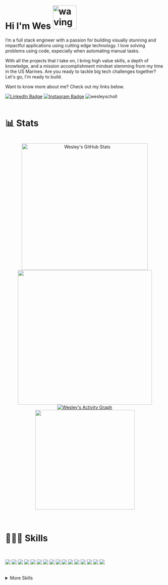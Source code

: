 # Hi I'm Wes <img src="https://media.tenor.com/SNL9_xhZl9oAAAAi/waving-hand-joypixels.gif" alt="waving hand" width='75' height='75'/>


I’m a full stack engineer with a passion for building visually stunning and impactful applications using cutting edge technology. I love solving problems using code, especially when automating manual tasks. 

With all the projects that I take on, I bring high value skills, a depth of knowledge, and a mission accomplishment mindset stemming from my time in the US Marines. Are you ready to tackle big tech challenges together? Let's go, I'm ready to build.

Want to know more about me? Check out my links below.

[![LinkedIn Badge](https://img.shields.io/badge/LinkedIn-informational?style=flat&logo=linkedin&logoColor=white&color=194A6A)](https://www.linkedin.com/in/wesleyscholl/)
[![Instagram Badge](https://img.shields.io/badge/Instagram-informational?style=flat&logo=instagram&logoColor=white&color=40607E)](https://www.instagram.com/gerard_west/)
<img src="https://komarev.com/ghpvc/?username=wesleyscholl&label=Profile%20views&color=77C7D9" alt="wesleyscholl" />
<br><br> 

# 📊 Stats
<br>
<div align=center>
<a href="https://github.com/wesleyscholl">
  <img width='400px' src="https://github-readme-stats.vercel.app/api?username=wesleyscholl&show_icons=true&count_private=true&bg_color=20232A&theme=react" alt="Wesley's GitHub Stats" />
</a> 
<a href="https://github.com/wesleyscholl">
  <img width='425px' src="https://github-readme-streak-stats.herokuapp.com?user=wesleyscholl&theme=react&bg_color=20232A" />
  </a>  
  </div>
<div align=center>
<a href="https://github.com/wesleyscholl"><img alt="Wesley's Activity Graph" src="https://github-readme-activity-graph.vercel.app/graph/?username=wesleyscholl&bg_color=20232A&color=62DAFB&line=62DAFB&point=FFFFFF&height=300&hide_title=true&radius=5"/></a>
   </div>
<div align=center>
  <a href="https://github.com/wesleyscholl">
<img height='315px' src="https://ssr-contributions-svg.vercel.app/_/wesleyscholl?chart=calendar&format=svg&weeks=10&theme=cyan&dark=true" />
      </a>
 </div>
<!--   <a href="https://github.com/wesleyscholl">
  <img src="https://github-readme-activity-graph.cyclic.app/graph?username=wesleyscholl&theme=react-dark&bg_color=20232A&hide=html,css,scss" />
    </a> -->
</div>
<br><br>

# 👨🏻‍💻 Skills
<br>

![](https://img.shields.io/badge/Code-JavaScript-informational?style=flat&logo=JavaScript&logoColor=white&color=194A6A)
![](https://img.shields.io/badge/Code-React-informational?style=flat&logo=react&logoColor=white&color=194A6A)
![](https://img.shields.io/badge/Code-TypeScript-informational?style=flat&logo=TypeScript&logoColor=white&color=254A6A)
![](https://img.shields.io/badge/Code-Node.JS-informational?style=flat&logo=nodedotjs&logoColor=white&color=254A6A)
![](https://img.shields.io/badge/Workflows-Argo-informational?style=flat&logo=argo&logoColor=white&color=35607E)
![](https://img.shields.io/badge/Workflows-GitHub-informational?style=flat&logo=github&logoColor=white&color=35607E)
![](https://img.shields.io/badge/Code-GraphQL-informational?style=flat&logo=graphql&logoColor=white&color=40607E)
![](https://img.shields.io/badge/Code-ApolloGraphQL-informational?style=flat&logo=apollographql&logoColor=white&color=40607E)
![](https://img.shields.io/badge/Code-CSharp-informational?style=flat&logo=csharp&logoColor=white&color=4887AB)
![](https://img.shields.io/badge/Code-.NET-informational?style=flat&logo=dotnet&logoColor=white&color=4887AB)
![](https://img.shields.io/badge/Code-CockroachDB-informational?style=flat&logo=cockroachlabs&logoColor=white&color=6087AB)
![](https://img.shields.io/badge/Code-Cucumber-informational?style=flat&logo=cucumber&logoColor=white&color=6087AB)
![](https://img.shields.io/badge/Code-YAML-informational?style=flat&logo=yaml&logoColor=white&color=7487AB)
![](https://img.shields.io/badge/Code-ReactNative-informational?style=flat&logo=React&logoColor=white&color=7487AB)
![](https://img.shields.io/badge/Code-Go-informational?style=flat&logo=go&logoColor=white&color=77C7D9)
![](https://img.shields.io/badge/Code-ShellScript-informational?style=flat&logo=gnubash&logoColor=white&color=77C7D9)

<br>
<details>
<summary>More Skills</summary>
<br><br>

![](https://img.shields.io/badge/Code-MongoDB-informational?style=flat&logo=MongoDB&logoColor=white&color=712cf9)
![](https://img.shields.io/badge/Code-HTML5-informational?style=flat&logo=html5&logoColor=white&color=712cf9)
![](https://img.shields.io/badge/Code-Express-informational?style=flat&logo=express&logoColor=white&color=712cf9)
![](https://img.shields.io/badge/Code-iOS-informational?style=flat&logo=ios&logoColor=white&color=712cf9)
![](https://img.shields.io/badge/Code-Android-informational?style=flat&logo=android&logoColor=white&color=712cf9)
![](https://img.shields.io/badge/Code-Redux-informational?style=flat&logo=Redux&logoColor=white&color=712cf9)
![](https://img.shields.io/badge/Style-CSS-informational?style=flat&logo=css3&logoColor=white&color=712cf9)
![](https://img.shields.io/badge/Tools-Expo-informational?style=flat&logo=expo&logoColor=white&color=712cf9)
![](https://img.shields.io/badge/Code-Web3.JS-informational?style=flat&logo=web3dotjs&logoColor=white&color=712cf9)
![](https://img.shields.io/badge/Tools-AndroidStudio-informational?style=flat&logo=androidstudio&logoColor=white&color=712cf9)
![](https://img.shields.io/badge/Tools-GooglePlay-informational?style=flat&logo=googleplay&logoColor=white&color=712cf9)
  ![](https://img.shields.io/badge/Tools-AppStore-informational?style=flat&logo=appstore&logoColor=white&color=712cf9)
![](https://img.shields.io/badge/Style-Tailwind-informational?style=flat&logo=Tailwind-CSS&logoColor=white&color=712cf9)
![](https://img.shields.io/badge/Style-Sass-informational?style=flat&logo=Sass&logoColor=white&color=712cf9)
![](https://img.shields.io/badge/Test-Jest-informational?style=flat&logo=jest&logoColor=white&color=712cf9)
![](https://img.shields.io/badge/Tools-NPM-informational?style=flat&logo=npm&logoColor=white&color=712cf9)
![](https://img.shields.io/badge/Tools-Yarn-informational?style=flat&logo=yarn&logoColor=white&color=712cf9)
![](https://img.shields.io/badge/Tools-Postman-informational?style=flat&logo=Postman&logoColor=white&color=712cf9)
![](https://img.shields.io/badge/Tools-GitHub-informational?style=flat&logo=GitHub&logoColor=white&color=712cf9)
![](https://img.shields.io/badge/Tools-Docker-informational?style=flat&logo=docker&logoColor=white&color=712cf9)
  ![](https://img.shields.io/badge/Code-JSON-informational?style=flat&logo=json&logoColor=white&color=712cf9)
    ![](https://img.shields.io/badge/Tools-XCode-informational?style=flat&logo=xcode&logoColor=white&color=712cf9)
    ![](https://img.shields.io/badge/Tools-CreateReactApp-informational?style=flat&logo=createreactapp&logoColor=white&color=712cf9)
    ![](https://img.shields.io/badge/Tools-Jira-informational?style=flat&logo=jira&logoColor=white&color=712cf9)
![](https://img.shields.io/badge/Code-.ENV-informational?style=flat&logo=.env&logoColor=white&color=712cf9)
![](https://img.shields.io/badge/Tools-AzureDevops-informational?style=flat&logo=azuredevops&logoColor=white&color=712cf9)
![](https://img.shields.io/badge/Tools-Jenkins-informational?style=flat&logo=jenkins&logoColor=white&color=712cf9)
![](https://img.shields.io/badge/Tools-OpenAI-informational?style=flat&logo=openai&logoColor=white&color=712cf9)
![](https://img.shields.io/badge/Tools-PostgreSQL-informational?style=flat&logo=postgresql&logoColor=white&color=712cf9)
![](https://img.shields.io/badge/Tools-MicrosoftAzure-informational?style=flat&logo=microsoftazure&logoColor=white&color=712cf9)
![](https://img.shields.io/badge/Tools-VisualStudioCode-informational?style=flat&logo=visualstudiocode&logoColor=white&color=712cf9)
![](https://img.shields.io/badge/Tools-VisualStudio-informational?style=flat&logo=visualstudio&logoColor=white&color=712cf9)
  ![](https://img.shields.io/badge/Tools-VisualStudio-informational?style=flat&logo=visualstudio&logoColor=white&color=712cf9)   
![](https://img.shields.io/badge/Tools-GoogleBard-informational?style=flat&logo=googlebard&logoColor=white&color=712cf9) 
![](https://img.shields.io/badge/Tools-GoogleAppsScript-informational?style=flat&logo=googleappsscript&logoColor=white&color=712cf9) 
![](https://img.shields.io/badge/Tools-GoogleColab-informational?style=flat&logo=googlecolab&logoColor=white&color=712cf9)
![](https://img.shields.io/badge/Tools-Confluence-informational?style=flat&logo=confluence&logoColor=white&color=712cf9)
![](https://img.shields.io/badge/Tools-Rancher-informational?style=flat&logo=rancher&logoColor=white&color=712cf9)
![](https://img.shields.io/badge/Tools-Kubernetes-informational?style=flat&logo=kubernetes&logoColor=white&color=712cf9)
![](https://img.shields.io/badge/Tools-styled-components-informational?style=flat&logo=styledcomponents&logoColor=white&color=712cf9)
![](https://img.shields.io/badge/Tools-Swagger-informational?style=flat&logo=swagger&logoColor=white&color=712cf9)
![](https://img.shields.io/badge/Tools-Invision-informational?style=flat&logo=invision&logoColor=white&color=712cf9)
![](https://img.shields.io/badge/Tools-Figma-informational?style=flat&logo=figma&logoColor=white&color=712cf9)
![](https://img.shields.io/badge/Tools-WebdriverIO-informational?style=flat&logo=webdriverio&logoColor=white&color=712cf9)
![](https://img.shields.io/badge/Tools-Puppeteer-informational?style=flat&logo=puppeteer&logoColor=white&color=712cf9)
![](https://img.shields.io/badge/Tools-GithubCopilot-informational?style=flat&logo=githubcopilot&logoColor=white&color=712cf9)
![](https://img.shields.io/badge/Tools-SonarQube-informational?style=flat&logo=sonarqube&logoColor=white&color=712cf9)
![](https://img.shields.io/badge/Tools-Unicode-informational?style=flat&logo=unicode&logoColor=white&color=712cf9)
![](https://img.shields.io/badge/Tools-GoogleDocsAPI-informational?style=flat&logo=googledocs&logoColor=white&color=712cf9)
![](https://img.shields.io/badge/Tools-GoogleDriveAPI-informational?style=flat&logo=googledrive&logoColor=white&color=712cf9)


<br>
</details>
<br>

